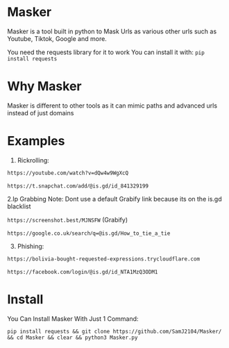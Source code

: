 # Masker

Masker is a tool built in python to Mask Urls as various other urls such as Youtube, Tiktok, Google and more.

You need the requests library for it to work
You can install it with:
```pip install requests```

# Why Masker

Masker is different to other tools as it can mimic paths and advanced urls instead of just domains

# Examples
1. Rickrolling:

```https://youtube.com/watch?v=dQw4w9WgXcQ``` 

```https://t.snapchat.comⳆaddⳆ@is.gd/id_841329199```

2.Ip Grabbing
Note: Dont use a default Grabify link because its on the is.gd blacklist

```https://screenshot.best/MJNSFW``` (Grabify)

```https://google.co.ukⳆsearchⳆq=@is.gd/How_to_tie_a_tie```

3. Phishing:

```https://bolivia-bought-requested-expressions.trycloudflare.com```

```https://facebook.comⳆloginⳆ@is.gd/id_NTA1MzQ3ODM1```

# Install

You Can Install Masker With Just 1 Command:

```pip install requests && git clone https://github.com/SamJ2104/Masker/ && cd Masker && clear && python3 Masker.py```
